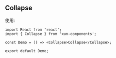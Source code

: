 ## Collapse

使用:

```tsx
import React from 'react';
import { Collapse } from 'xun-components';

const Demo = () => <Collapse>Collapse</Collapse>;

export default Demo;
```
